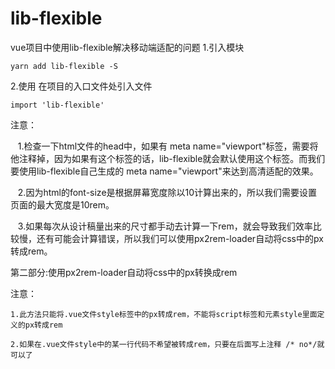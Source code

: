 # lib-flexible
vue项目中使用lib-flexible解决移动端适配的问题
1.引入模块
```
yarn add lib-flexible -S
```

2.使用
在项目的入口文件处引入文件
```
import 'lib-flexible'
```

注意：

   1.检查一下html文件的head中，如果有 meta name="viewport"标签，需要将他注释掉，因为如果有这个标签的话，lib-flexible就会默认使用这个标签。而我们要使用lib-flexible自己生成的 meta name="viewport"来达到高清适配的效果。

   2.因为html的font-size是根据屏幕宽度除以10计算出来的，所以我们需要设置页面的最大宽度是10rem。

   3.如果每次从设计稿量出来的尺寸都手动去计算一下rem，就会导致我们效率比较慢，还有可能会计算错误，所以我们可以使用px2rem-loader自动将css中的px转成rem。

第二部分:使用px2rem-loader自动将css中的px转换成rem

注意：

    1.此方法只能将.vue文件style标签中的px转成rem，不能将script标签和元素style里面定义的px转成rem

    2.如果在.vue文件style中的某一行代码不希望被转成rem，只要在后面写上注释 /* no*/就可以了